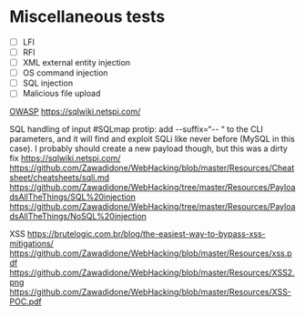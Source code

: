 # Miscellaneous tests

- [ ] LFI
- [ ] RFI
- [ ] XML external entity injection
- [ ] OS command injection
- [ ] SQL injection
- [ ] Malicious file upload

[OWASP](https://www.owasp.org/index.php/Top_10-2017_A1-Injection)
https://sqlwiki.netspi.com/

SQL handling of input #SQLmap protip: add --suffix=“-- “ to the CLI parameters, and it will find and exploit SQLi like never before (MySQL in this case). I probably should create a new payload though, but this was a dirty fix https://sqlwiki.netspi.com/ https://github.com/Zawadidone/WebHacking/blob/master/Resources/Cheatsheet/cheatsheets/sqli.md https://github.com/Zawadidone/WebHacking/tree/master/Resources/PayloadsAllTheThings/SQL%20injection https://github.com/Zawadidone/WebHacking/tree/master/Resources/PayloadsAllTheThings/NoSQL%20injection

XSS https://brutelogic.com.br/blog/the-easiest-way-to-bypass-xss-mitigations/ https://github.com/Zawadidone/WebHacking/blob/master/Resources/xss.pdf https://github.com/Zawadidone/WebHacking/blob/master/Resources/XSS2.png https://github.com/Zawadidone/WebHacking/blob/master/Resources/XSS-POC.pdf
